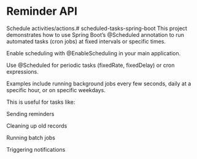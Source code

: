 # Reminder API

Schedule activities/actions.#   s c h e d u l e d - t a s k s - s p r i n g - b o o t 
This project demonstrates how to use Spring Boot’s @Scheduled annotation to run automated tasks (cron jobs) at fixed intervals or specific times.

Enable scheduling with @EnableScheduling in your main application.

Use @Scheduled for periodic tasks (fixedRate, fixedDelay) or cron expressions.

Examples include running background jobs every few seconds, daily at a specific hour, or on specific weekdays.

This is useful for tasks like:

Sending reminders

Cleaning up old records

Running batch jobs

Triggering notifications
 
 
